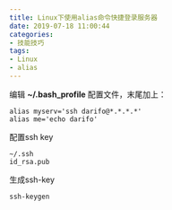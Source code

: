 ```yaml
---
title: Linux下使用alias命令快捷登录服务器
date: 2019-07-18 11:00:44
categories: 
- 技能技巧
tags:
- Linux
- alias 
---
```



编辑 **~/.bash_profile** 配置文件，末尾加上：

```shell
alias myserv='ssh darifo@*.*.*.*'
alias me='echo darifo'
```

配置ssh key

```
~/.ssh
id_rsa.pub
```

生成ssh-key

```
ssh-keygen
```
